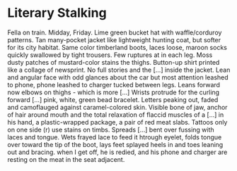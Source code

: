 # Literary Stalking

Fella on train. Midday, Friday. Lime green bucket hat with waffle/corduroy patterns. Tan many-pocket jacket like lightweight hunting coat, but softer for its city habitat. Same color timberland boots, laces loose, maroon socks quickly swallowed by tight trousers. Few ruptures at in each leg. Moss dusty patches of mustard-color stains the thighs. Button-up shirt printed like a collage of newsprint. No full stories and the [...] inside the jacket. Lean and angular face with odd glances about the car but most attention leashed to phone, phone leashed to charger tucked between legs. Leans forward now elbows on thighs - which is more [...] Wrists protrude for the curling forward [...] pink, white, green bead bracelet. Letters peaking out, faded and camoflauged against caramel-colored skin. Visible bone of jaw, anchor of hair around mouth and the total relaxation of flaccid muscles of a [...] in his hand, a plastic-wrapped package, a pair of red meat slabs. Tattoos only on one side (r) use stains on timbs. Spreads [...] bent over fussing with laces and tongue. Wets frayed lace to feed it htrough eyelet, folds tongue over toward the tip of the boot, lays feet splayed heels in and toes leaning out and bracing. when I get off, he is redied, and his phone and charger are resting on the meat in the seat adjacent.
